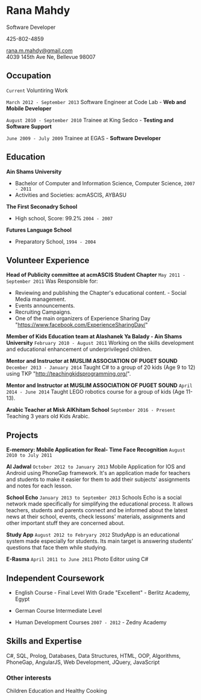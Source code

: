 # Rana Mahdy
Software Developer

<p id="Phone">425-802-4859</p>

<div id="webaddress">
<a href="rana.m.mahdy@gmail.com">rana.m.mahdy@gmail.com </a>
</div>

<div id="Address"> 4039 145th Ave Ne, Bellevue 98007 <div>



## Occupation

`Current`
Voluntiring Work

`March 2012 - September 2013`
Software Engineer at Code Lab - __Web and Mobile Developer__

`August 2010 - September 2010`
Trainee at King Sedco - __Testing and Software Support__

`June 2009 - July 2009`
Trainee at EGAS -  __Software Developer__

## Education

__Ain Shams University__
- Bachelor of Computer and Information Science, Computer Science, `2007 - 2011`
- Activities and Societies: acmASCIS, AYBASU

__The First Seconadry School__
- High school,  Score: 99.2% `2004 - 2007`


__Futures Language School__
- Preparatory School, `1994 - 2004`


## Volunteer Experience

__Head of Publicity committee at acmASCIS Student Chapter__
	`May 2011 - September 2011`
  Was Responsible for:
* Reviewing and publishing the Chapter's educational content. - Social Media management.
* Events announcements.
* Recruiting Campaigns.
* One of the main organizers of Experience Sharing Day "https://www.facebook.com/ExperienceSharingDay/"

__Member of Kids Education team at Alashanek Ya Balady - Ain Shams University__
	`February 2010 - August 2011`
Working on the skills development and educational enhancement of underprivileged children.

__Mentor and Instructor at MUSLIM ASSOCIATION OF PUGET SOUND__
	`December 2013 - January 2014`
Taught C# to a group of 20 kids (Age 9 to 12) using TKP "http://teachingkidsprogramming.org/".

__Mentor and Instructor at MUSLIM ASSOCIATION OF PUGET SOUND__
	`April 2014 - June 2014`
Taught LEGO robotics course for a group of kids (Age 11-13).

__Arabic Teacher at Misk AlKhitam School__
	`September 2016 - Present`
Teaching 3 years old Kids Arabic.

## Projects

__E-memory: Mobile Application for Real- Time Face Recognition__
`August 2010 to July 2011`

__Al Jadwal__
`October 2012 to January 2013`
Mobile Application for IOS and Android using PhoneGap framework. It's an application made for teachers and students to make it easier for them to add their subjects' assignments and notes for each lesson.

__School Echo__
`January 2013 to September 2013`
Schools Echo is a social network made specifically for simplifying the educational process. It allows teachers, students and parents connect and be informed about the latest news at their school, events, check lessons' materials, assignments and other important stuff they are concerned about.

__Study App__
`August 2012 to Febryary 2012`
StudyApp is an educational system made especially for students. Its main
target is answering students’ questions that face them while studying.

__E-Rasma__
`April 2011 to June 2011`
Photo Editor using C#

## Independent Coursework

- English Course - Final Level With Grade "Excellent" - Berlitz Academy, Egypt

- German Course Intermediate Level

- Human Development Courses `2007 - 2012` - Zedny Academy



## Skills and Expertise
C#, SQL, Prolog, Databases, Data Structures, HTML, OOP, Algorithms, PhoneGap, AngularJS, Web Development, JQuery, JavaScript


### Other interests

Children Education and Healthy Cooking


<!-- ### Footer

Last updated: November 2016 -->


